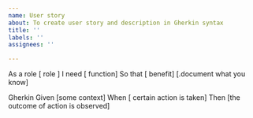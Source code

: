 ```yaml
---
name: User story
about: To create user story and description in Gherkin syntax
title: ''
labels: ''
assignees: ''

---
```


As a role [ role  ]
I need [ function]
So that [ benefit]
[.document what you know]

Gherkin
Given [some context]
When [ certain action is taken]
Then [the outcome of action is observed]

